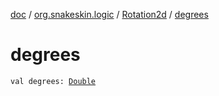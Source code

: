 [doc](../../index.md) / [org.snakeskin.logic](../index.md) / [Rotation2d](index.md) / [degrees](./degrees.md)

# degrees

`val degrees: `[`Double`](https://kotlinlang.org/api/latest/jvm/stdlib/kotlin/-double/index.html)